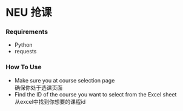 # NEU 抢课

### Requirements
- Python<br/>
- requests

### How To Use
- Make sure you at course selection page<br />
  确保你处于选课页面
- Find the ID of the course you want to select from the Excel sheet<br />
  从excel中找到你想要的课程id 
